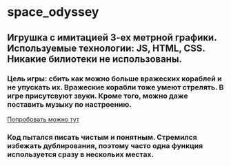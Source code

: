 # space_odyssey

## Игрушка с имитацией 3-ех метрной графики. Используемые технологии: JS, HTML, CSS. Никакие билиотеки не использованы. 
### Цель игры: сбить как можно больше вражеских кораблей и не упускать их. Вражеские корабли тоже умеют стрелять. В игре присутсвуют звуки. Кроме того, можно даже поставить музыку по настроению. 
[Попробовать можно тут](https://muratbyazrov.github.io/space_odyssey)
### Код пытался писать чистым и понятным. Стремился избежать дублирования, поэтому часто одна функция используется сразу в нескольих местах. 

